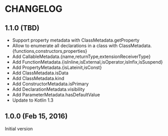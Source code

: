 # CHANGELOG

## 1.1.0 (TBD)

* Support property metadata with ClassMetadata.getProperty
* Allow to enumerate all declarations in a class with ClassMetadata.{functions,constructors,properties}
* Add CallableMetadata.{name,returnType,extensionReceiverType}
* Add FunctionMetadata.{isInline,isExternal,isOperator,isInfix,isSuspend}
* Add PropertyMetadata.{isLateinit,isConst}
* Add ClassMetadata.isData
* Add ClassMetadata.kind
* Add ConstructorMetadata.isPrimary
* Add DeclarationMetadata.visibility
* Add ParameterMetadata.hasDefaultValue
* Update to Kotlin 1.3

## 1.0.0 (Feb 15, 2016)

Initial version
